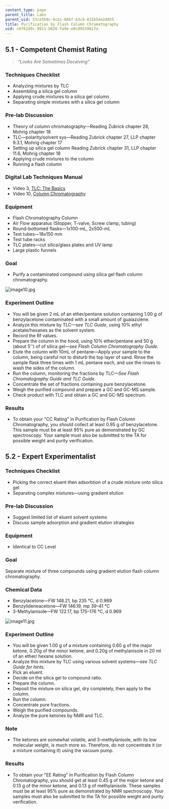 ```yaml
---
content_type: page
parent_title: Labs
parent_uid: 53ce5b9c-9cb1-08bf-b3c9-831b5de2d055
title: Purification by Flash Column Chromatography
uid: c6f62d9c-9821-b626-fa9e-e0c89539617a
---
```


5.1 - Competent Chemist Rating
------------------------------

> _"Looks Are Sometimes Deceiving"_

### Techniques Checklist

*   Analyzing mixtures by TLC
*   Assembling a silica gel column
*   Applying crude mixtures to a silica gel column
*   Separating simple mixtures with a silica gel column

### Pre-lab Discussion

*   Theory of column chromatography—Reading Zubrick chapter 28, Mohrig chapter 18
*   TLC—polarity/solvent sys—Reading Zubrick chapter 27, LLP chapter 9.3.1, Mohrig chapter 17
*   Setting up silica gel column Reading Zubrick chapter 31, LLP chapter 11.6, Mohrig chapter 18
*   Applying crude mixtures to the column
*   Running a flash column

### Digital Lab Techniques Manual

*   Video 3, [TLC: The Basics](/courses/res-5-0001-digital-lab-techniques-manual-spring-2007/resources/tlc-the-basics)
*   Video 10, [Column Chromatography](/courses/res-5-0001-digital-lab-techniques-manual-spring-2007/resources/column-chromatography)

### Equipment

*   Flash Chromatography Column
*   Air Flow apparatus (Stopper, T-valve, Screw clamp, tubing)
*   Round-bottomed flasks—1x100-mL, 2x500-mL
*   Test tubes—18x150 mm
*   Test tube racks
*   TLC plates—cut silica/glass plates and UV lamp
*   Large plastic funnels

### Goal

*   Purify a contaminated compound using silica gel flash column chromatography.

![image10.jpg](BASEURL_PLACEHOLDER/resources/image10)

### Experiment Outline

*   You will be given 2 mL of an ether/pentane solution containing 1.00 g of benzylacetone contaminated with a small amount of guaiazulene.
*   Analyze this mixture by TLC—_see TLC Guide_, using 10% ethyl acetate/hexanes as the solvent system.
*   Record the Rf values.
*   Prepare the column in the hood, using 10% ether/pentane and 50 g (about 5'') of of silica gel—_see Flash Column Chromatography Guide_.
*   Elute the column with 10mL of pentane—Apply your sample to the column, being careful not to disturb the top layer of sand. Rinse the sample flask three times with 1 mL pentane each, and use the rinses to wash the sides of the column.
*   Run the column, monitoring the fractions by TLC—_See Flash Chromatography Guide and TLC Guide_.
*   Concentrate the set of fractions containing pure benzylacetone.
*   Weigh the purified compound and prepare a GC and GC-MS sample.
*   Check product with TLC and obtain a GC and GC-MS spectrum.

### Results

*   To obtain your "CC Rating" in Purification by Flash Column Chromatography, you should collect at least 0.95 g of benzylacetone. This sample must be at least 95% pure as demonstrated by GC spectroscopy. Your sample must also be submitted to the TA for possible weight and purity verification.

5.2 - Expert Experimentalist
----------------------------

### Techniques Checklist

*   Picking the correct eluent then adsorbtion of a crude mixture onto silica gel
*   Separating complex mixtures—using gradient elution

### Pre-lab Discussion

*   Suggest limited list of eluent solvent systems
*   Discuss sample adsorption and gradient elution strategies

### Equipment

*   Identical to CC Level

### Goal

Separate mixture of three compounds using gradient elution flash column chromatography.

### Chemical Data

*   Benzylacetone—FW 148.21, bp 235 °C, d 0.989
*   Benzylideneacetone—FW 146.19, mp 39–41 °C
*   3-Methylanisole—FW 122.17, bp 175–176 °C, d 0.969

![image11.jpg](BASEURL_PLACEHOLDER/resources/image11)

### Experiment Outline

*   You will be given 1.00 g of a mixture containing 0.60 g of the major ketone, 0.20g of the minor ketone, and 0.20g of methylanisole in 20 ml of an ether/ hexane solution.
*   Analyze this mixture by TLC using various solvent systems—_see TLC Guide for hints_.
*   Pick an eluent.
*   Decide on the silica gel to compound ratio.
*   Prepare the column.
*   Deposit the mixture on silica gel, dry completely, then apply to the column.
*   Run the column.
*   Concentrate pure fractions.
*   Weigh the purified compounds.
*   Analyze the pure ketones by NMR and TLC.

### Note

*   The ketones are somewhat volatile, and 3-methylanisole, with its low molecular weight, is much more so. Therefore, do not concentrate it (or a mixture containing it) using the vacuum pump.

### Results

*   To obtain your "EE Rating" in Purification by Flash Column Chromatography, you should get at least 0.45 g of the major ketone and 0.13 g of the minor ketone, and 0.13 g of methylanisole. These samples must be at least 95% pure as demonstrated by NMR spectroscopy. Your samples must also be submitted to the TA for possible weight and purity verification.